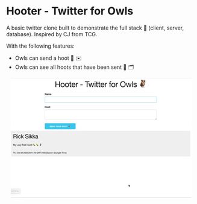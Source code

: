 # Hooter - Twitter for Owls

A basic twitter clone built to demonstrate the full stack 🥞 (client, server, database). Inspired by CJ from TCG.

With the following features:

* Owls can send a hoot 🦉 ✉️
* Owls can see all hoots that have been sent 🦉 🗂

<p align="center">
  <img src="preview.gif" alt="animated" />
</p>